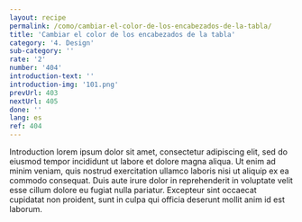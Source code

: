 ```yaml
---
layout: recipe
permalink: /como/cambiar-el-color-de-los-encabezados-de-la-tabla/
title: 'Cambiar el color de los encabezados de la tabla'
category: '4. Design'
sub-category: ''
rate: '2'
number: '404'
introduction-text: ''
introduction-img: '101.png'
prevUrl: 403
nextUrl: 405
done: ''
lang: es
ref: 404
---
```


Introduction lorem ipsum dolor sit amet, consectetur adipiscing elit, sed do eiusmod tempor incididunt ut labore et dolore magna aliqua. Ut enim ad minim veniam, quis nostrud exercitation ullamco laboris nisi ut aliquip ex ea commodo consequat. Duis aute irure dolor in reprehenderit in voluptate velit esse cillum dolore eu fugiat nulla pariatur. Excepteur sint occaecat cupidatat non proident, sunt in culpa qui officia deserunt mollit anim id est laborum.

